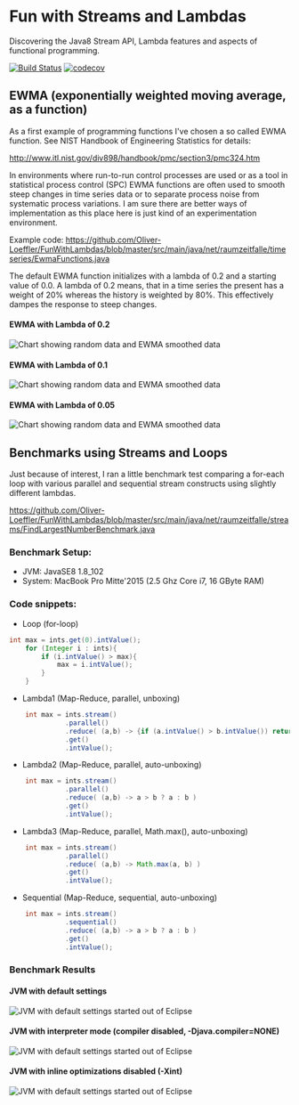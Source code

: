 # Fun with Streams and Lambdas
Discovering the Java8 Stream API, Lambda features and aspects of functional programming.

[![Build Status](https://travis-ci.org/Oliver-Loeffler/BootstrapPrefs.svg?branch=master)](https://travis-ci.org/Oliver-Loeffler/FunWithLambdas) [![codecov](https://codecov.io/gh/Oliver-Loeffler/BootstrapPrefs/branch/master/graph/badge.svg)](https://codecov.io/gh/Oliver-Loeffler/FunWithLambdas)  

## EWMA (exponentially weighted moving average, as a function)
As a first example of programming functions I've chosen a so called EWMA function.
See NIST Handbook of Engineering Statistics for details:

http://www.itl.nist.gov/div898/handbook/pmc/section3/pmc324.htm

In environments where run-to-run control processes are used or as a tool in statistical process control (SPC) EWMA functions are often used to smooth steep changes in time series data or to separate process noise from systematic process variations.
I am sure there are better ways of implementation as this place here is just kind of an experimentation environment.

Example code:
https://github.com/Oliver-Loeffler/FunWithLambdas/blob/master/src/main/java/net/raumzeitfalle/timeseries/EwmaFunctions.java

The default EWMA function initializes with a lambda of 0.2 and a starting value of 0.0.
A lambda of 0.2 means, that in a time series the present has a weight of 20% whereas the history is weighted by 80%. This effectively dampes the response to steep changes.

#### EWMA with Lambda of 0.2
![Chart showing random data and EWMA smoothed data](https://github.com/Oliver-Loeffler/FunWithLambdas/blob/master/pages/EwmaWithLambda0.2.png)

#### EWMA with Lambda of 0.1
![Chart showing random data and EWMA smoothed data](https://github.com/Oliver-Loeffler/FunWithLambdas/blob/master/pages/EwmaWithLambda0.1.png)


#### EWMA with Lambda of 0.05
![Chart showing random data and EWMA smoothed data](https://github.com/Oliver-Loeffler/FunWithLambdas/blob/master/pages/EwmaWithLambda0.05.png)



## Benchmarks using Streams and Loops

Just because of interest, I ran a little benchmark test comparing a for-each loop with various parallel and sequential stream constructs using slightly different lambdas. 

https://github.com/Oliver-Loeffler/FunWithLambdas/blob/master/src/main/java/net/raumzeitfalle/streams/FindLargestNumberBenchmark.java

### Benchmark Setup:
* JVM: JavaSE8 1.8_102
* System: MacBook Pro Mitte'2015 (2.5 Ghz Core i7, 16 GByte RAM)

### Code snippets:
* Loop (for-loop)
```java
int max = ints.get(0).intValue();
	for (Integer i : ints){
	    if (i.intValue() > max){
			max = i.intValue();
	    }
	}
```

* Lambda1 (Map-Reduce, parallel, unboxing)
```java
	int max = ints.stream()
		      .parallel()
		      .reduce( (a,b) -> {if (a.intValue() > b.intValue()) return a; else return b;} )
		      .get()
		      .intValue();
```

* Lambda2 (Map-Reduce, parallel, auto-unboxing)
```java
	int max = ints.stream()
		      .parallel()
		      .reduce( (a,b) -> a > b ? a : b )
		      .get()
		      .intValue(); 
```

* Lambda3 (Map-Reduce, parallel, Math.max(), auto-unboxing)
```java
   	int max = ints.stream()
	   	      .parallel()
		      .reduce( (a,b) -> Math.max(a, b) )
		      .get()
		      .intValue(); 
```

* Sequential (Map-Reduce, sequential, auto-unboxing)
```java
	int max = ints.stream()
		      .sequential()
		      .reduce( (a,b) -> a > b ? a : b )
		      .get()
		      .intValue();
```

### Benchmark Results

#### JVM with default settings

![JVM with default settings started out of Eclipse](https://github.com/Oliver-Loeffler/FunWithLambdas/blob/master/pages/BenchmarkDefaultJvm.png)


#### JVM with interpreter mode (compiler disabled, -Djava.compiler=NONE)

![JVM with default settings started out of Eclipse](https://github.com/Oliver-Loeffler/FunWithLambdas/blob/master/pages/BenchmarksInterpretedJvm.png)


#### JVM with inline optimizations disabled (-Xint)

![JVM with default settings started out of Eclipse](https://github.com/Oliver-Loeffler/FunWithLambdas/blob/master/pages/BenchmarkNoOptsJvm.png)
